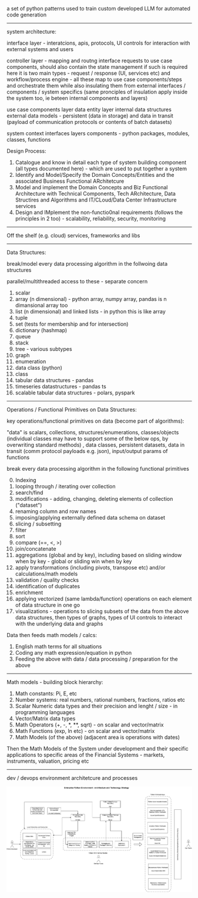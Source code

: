 a set of python patterns used to train custom developed LLM for automated code generation

-----------------------------------

system architecture:
 
interface layer - interatcions, apis, protocols, UI controls for interaction with external systems and users

controller layer - mapping and routng interface requests to use case components, should also contain the state management if such is required
here it is two main types - request / response (UI, services etc) and workflow/process engine - all these map to use case components/steps and orchestrate them 
 while also insulating them from external interfaces / components / system specifics (same pronciples of insulation apply inside the system too, ie beteen internal components and layers)

use case components layer
data entity layer
internal data structures
external data models - persistent (data in storage) and data in transit (payload of communication protocols or contents of batch datasets)

system context
interfaces
layers
components - python packages, modules, classes, functions

Design Process: 
1. Catalogue and know in detail each type  of system building component (all types documented here) - which are used to put together a system
2. Identify and Model/Specify the Domain Concepts/Entities and the associated Business Functional ARchitetcure
3. Model and implement the Domain Concepts and Biz Functional Architecture with Technical Components, Tech ARchitecture, Data Structires and Algorithms and IT/CLoud/Data Center Infrastructure services
4. Design and IMplement the non-functio0nal requirements (follows the principles in 2 too) - scalability, reliability, security, monitoring

---------------------------------------------

Off the shelf (e.g. cloud) services, frameworks and libs

------------------------------------------------

Data Structures:

break/model every data processing algorithm in the follwoing data structures 

parallel/multithreaded access to these - separate concern

1. scalar
2. array (n dimensional) - python array, numpy array, pandas is n dimansional array too
3. list (n dimensional) and linked lists - in python this is like array
4. tuple
5. set (tests for membership and for intersection)
6. dictionary (hashmap)
7. queue
8. stack
9. tree - various subtypes
10. graph
7. enumeration
7. data class (python)
8. class
8. tabular data structures - pandas
9. timeseries datastructures - pandas ts
10. scalable tabular data structures - polars, pyspark

-------------------------------------

Operations / Functional Primitives on Data Structures:

key operations/functional primitives on data (become part of algorithms):

"data" is scalars, collections, structures/enumerations, classes/objects (individual classes may have to support some of the below ops, by overwriting standard methods)
 , data classes, persistent datasets, data in transit (comm protocol payloads e.g. json), input/output params of functions

break every data processing algorithm in the following functional primitives

0. Indexing
1. looping through / iterating over collection
1. search/find
2. modifications - adding, changing, deleting elements of collection ("dataset")
3. renaming column and row names
4. imposing/applying externally defined data schema on dataset
2. slicing / subsetting
3. filter
4. sort
5. compare (==, <, >)
6. join/concatenate
7. aggregations (global and by key), including based on sliding window when by key - global or sliding win when by key
8. apply transformations (including pivots, transpose etc) and/or calculations/math models
9. validation / quality checks
10. identification of duplicates
10. enrichment
11. applying vectorized (same lambda/function) operations on each element of data structure in one go
11. visualizations - operations to slicing subsets of the data from the above data structures, then types of graphs, types of UI controls to interact with the underlying data and graphs

Data then feeds math models / calcs:

1. English math terms for all situations
2. Coding any math expression/equation in python
3. Feeding the above with data / data processing / preparation for the above

---------------------------------------

 Math models - building block hierarchy:

 1. Math constants: Pi, E, etc
 2. Number systems: real numbers, rational numbers, fractions, ratios etc
 3. Scalar Numeric data types and their precision and lenght / size - in programming languages
 4. Vector/Matrix data types
 5. Math Operators (+, -, *, **, sqrt) - on scalar and vector/matrix
 6. Math Functions (exp, ln etc) - on scalar and vector/matrix
 7. Math Models (of the above)
(adjacent area is operations with dates)

Then the Math Models of the System under development and their specific applications to specific areas of the Financial Systems - markets, instruments, valuation, pricing etc

----------------------------------

dev / devops environment architetcure and processes 

![screenshot](docs/python-ea.jpg)
